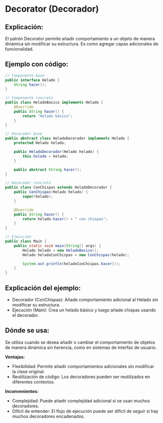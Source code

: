 #  Decorator (Decorador)

## Explicación:

El patrón Decorator permite añadir comportamiento a un objeto de manera dinámica sin modificar su estructura. Es como agregar capas adicionales de funcionalidad.

## Ejemplo con código:

```java
// Componente base
public interface Helado {
    String hacer();
}

// Componente concreto
public class HeladoBasico implements Helado {
    @Override
    public String hacer() {
        return "Helado básico";
    }
}

// Decorador base
public abstract class HeladoDecorador implements Helado {
    protected Helado helado;

    public HeladoDecorador(Helado helado) {
        this.helado = helado;
    }

    public abstract String hacer();
}

// Decorador concreto
public class ConChispas extends HeladoDecorador {
    public ConChispas(Helado helado) {
        super(helado);
    }

    @Override
    public String hacer() {
        return helado.hacer() + " con chispas";
    }
}

// Ejecución
public class Main {
    public static void main(String[] args) {
        Helado helado = new HeladoBasico();
        Helado heladoConChispas = new ConChispas(helado);

        System.out.println(heladoConChispas.hacer());
    }
}
```

## Explicación del ejemplo:

- Decorador (ConChispas): Añade comportamiento adicional al Helado sin modificar su estructura.
- Ejecución (Main): Crea un helado básico y luego añade chispas usando el decorador.

## Dónde se usa:

Se utiliza cuando se desea añadir o cambiar el comportamiento de objetos de manera dinámica sin herencia, como en sistemas de interfaz de usuario.

**Ventajas:**

- Flexibilidad: Permite añadir comportamientos adicionales sin modificar la clase original.
- Reutilización de código: Los decoradores pueden ser reutilizados en diferentes contextos.

**Inconvenientes:**

- Complejidad: Puede añadir complejidad adicional si se usan muchos decoradores.
- Difícil de entender: El flujo de ejecución puede ser difícil de seguir si hay muchos decoradores encadenados.